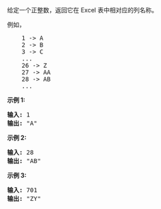 <html>
 <body>
  <p>
   给定一个正整数，返回它在 Excel 表中相对应的列名称。
  </p>
  <p>
   例如，
  </p>
  <pre>    1 -&gt; A
    2 -&gt; B
    3 -&gt; C
    ...
    26 -&gt; Z
    27 -&gt; AA
    28 -&gt; AB 
    ...
</pre>
  <p>
   <strong>
    示例 1:
   </strong>
  </p>
  <pre><strong>输入:</strong> 1
<strong>输出:</strong> "A"
</pre>
  <p>
   <strong>
    示例 2:
   </strong>
  </p>
  <pre><strong>输入:</strong> 28
<strong>输出:</strong> "AB"
</pre>
  <p>
   <strong>
    示例 3:
   </strong>
  </p>
  <pre><strong>输入:</strong> 701
<strong>输出:</strong> "ZY"
</pre>
 </body>
</html>